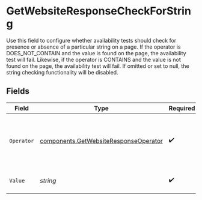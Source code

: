# GetWebsiteResponseCheckForString

  Use this field to configure whether availability tests should check for presence or absence of a particular string on a page.
  If the operator is DOES_NOT_CONTAIN and the value is found on the page, the availability test will fail.
  Likewise, if the operator is CONTAINS and the value is not found on the page, the availability test will fail.
  If omitted or set to null, the string checking functionality will be disabled.


## Fields

| Field                                                                                                                                      | Type                                                                                                                                       | Required                                                                                                                                   | Description                                                                                                                                | Example                                                                                                                                    |
| ------------------------------------------------------------------------------------------------------------------------------------------ | ------------------------------------------------------------------------------------------------------------------------------------------ | ------------------------------------------------------------------------------------------------------------------------------------------ | ------------------------------------------------------------------------------------------------------------------------------------------ | ------------------------------------------------------------------------------------------------------------------------------------------ |
| `Operator`                                                                                                                                 | [components.GetWebsiteResponseOperator](../../models/components/getwebsiteresponseoperator.md)                                             | :heavy_check_mark:                                                                                                                         | Defines whether the check should pass only when the string is present on the page (CONTAINS) or only when it is absent (DOES_NOT_CONTAIN). | CONTAINS                                                                                                                                   |
| `Value`                                                                                                                                    | *string*                                                                                                                                   | :heavy_check_mark:                                                                                                                         | The string that which will be searched in the page source code.                                                                            | string                                                                                                                                     |